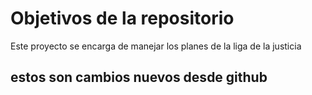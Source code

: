 # Objetivos de la repositorio

Este proyecto se encarga de manejar los planes de la liga de la justicia


## estos son cambios nuevos desde github

